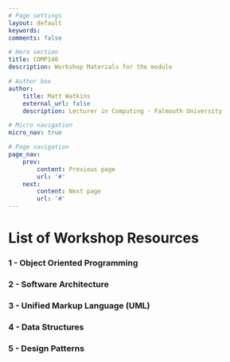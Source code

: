 ```yaml
---
# Page settings
layout: default
keywords:
comments: false

# Hero section
title: COMP140
description: Workshop Materials for the module

# Author box
author:
    title: Matt Watkins
    external_url: false
    description: Lecturer in Computing - Falmouth University

# Micro navigation
micro_nav: true

# Page navigation
page_nav:
    prev:
        content: Previous page
        url: '#'
    next:
        content: Next page
        url: '#'
---
```


# List of Workshop Resources

### 1 - Object Oriented Programming
### 2 - Software Architecture
### 3 - Unified Markup Language (UML)
### 4 - Data Structures
### 5 - Design Patterns
